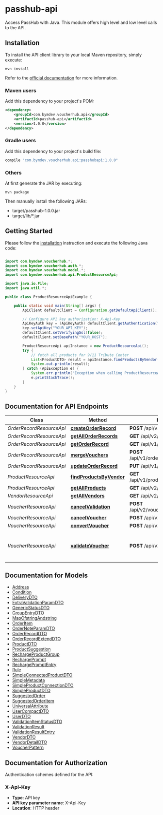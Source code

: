 # passhub-api

Access PassHub with Java. This module offers high level and low level calls to the API.

## Installation

To install the API client library to your local Maven repository, simply execute:

```shell
mvn install
```

Refer to the [official documentation](https://maven.apache.org/plugins/maven-deploy-plugin/usage.html) for more information.

### Maven users

Add this dependency to your project's POM:

```xml
<dependency>
    <groupId>com.bymdev.voucherhub.api</groupId>
    <artifactId>passhub-api</artifactId>
    <version>1.0.0</version>
</dependency>
```

### Gradle users

Add this dependency to your project's build file:

```groovy
compile "com.bymdev.voucherhub.api:passhubapi:1.0.0"
```

### Others

At first generate the JAR by executing:

    mvn package

Then manually install the following JARs:

* target/passhub-1.0.0.jar
* target/lib/*.jar

## Getting Started

Please follow the [installation](#installation) instruction and execute the following Java code:

```java

import com.bymdev.voucherhub.*;
import com.bymdev.voucherhub.auth.*;
import com.bymdev.voucherhub.model.*;
import com.bymdev.voucherhub.api.ProductResourceApi;

import java.io.File;
import java.util.*;

public class ProductResourceApiExample {

    public static void main(String[] args) {
        ApiClient defaultClient = Configuration.getDefaultApiClient();

        // Configure API key authorization: X-Api-Key
        ApiKeyAuth key = (ApiKeyAuth) defaultClient.getAuthentication("X-Api-Key");
        key.setApiKey("YOUR_API_KEY");
        defaultClient.setVerifyingSsl(false);
        defaultClient.setBasePath("YOUR_HOST");

        ProductResourceApi apiInstance = new ProductResourceApi();
        try {
            // fetch all products for 9/11 Tribute Center
            List<ProductDTO> result = apiInstance.findProductsByVendor(4744L);
            System.out.println(result);
        } catch (ApiException e) {
            System.err.println("Exception when calling ProductResourceApi#findProductsByVendor");
            e.printStackTrace();
        }
    }
}

```

## Documentation for API Endpoints

Class | Method | HTTP request | Description
------------ | ------------- | ------------- | -------------
*OrderRecordResourceApi* | [**createOrderRecord**](docs/OrderRecordResourceApi.md#createOrderRecord) | **POST** /api/v1/orderRecords | createOrderRecord
*OrderRecordResourceApi* | [**getAllOrderRecords**](docs/OrderRecordResourceApi.md#getAllOrderRecords) | **GET** /api/v2/orderRecords | getAllOrderRecords
*OrderRecordResourceApi* | [**getOrderRecord**](docs/OrderRecordResourceApi.md#getOrderRecord) | **GET** /api/v1/orderRecords/{id} | getOrderRecord
*OrderRecordResourceApi* | [**mergeVouchers**](docs/OrderRecordResourceApi.md#mergeVouchers) | **POST** /api/v1/orderRecords/mergeVouchers | mergeVouchers
*OrderRecordResourceApi* | [**updateOrderRecord**](docs/OrderRecordResourceApi.md#updateOrderRecord) | **PUT** /api/v1/orderRecords | updateOrderRecord
*ProductResourceApi* | [**findProductsByVendor**](docs/ProductResourceApi.md#findProductsByVendor) | **GET** /api/v1/products/vendor/{vendorId} | findProductsByVendor
*ProductResourceApi* | [**getAllProducts**](docs/ProductResourceApi.md#getAllProducts) | **GET** /api/v2/products | getAllProducts
*VendorResourceApi* | [**getAllVendors**](docs/VendorResourceApi.md#getAllVendors) | **GET** /api/v2/vendors | getAllVendors
*VoucherResourceApi* | [**cancelValidation**](docs/VoucherResourceApi.md#cancelValidation) | **POST** /api/v2/voucher/validate/cancel | [V2] Cancel validation for the voucher
*VoucherResourceApi* | [**cancelVoucher**](docs/VoucherResourceApi.md#cancelVoucher) | **POST** /api/v1/voucher/cancel | cancelVoucher
*VoucherResourceApi* | [**convertVoucher**](docs/VoucherResourceApi.md#convertVoucher) | **POST** /api/v1/voucher/convert | convertVoucher
*VoucherResourceApi* | [**validateVoucher**](docs/VoucherResourceApi.md#validateVoucher) | **POST** /api/v2/voucher/validate | [V2] Validates voucher which represents single order item or group of them.


## Documentation for Models

 - [Address](docs/Address.md)
 - [Condition](docs/Condition.md)
 - [DeliveryDTO](docs/DeliveryDTO.md)
 - [ExtraValidationParamDTO](docs/ExtraValidationParamDTO.md)
 - [GenericStatusDTO](docs/GenericStatusDTO.md)
 - [GroupEntryDTO](docs/GroupEntryDTO.md)
 - [MapOfstringAndstring](docs/MapOfstringAndstring.md)
 - [OrderItem](docs/OrderItem.md)
 - [OrderNoteParamDTO](docs/OrderNoteParamDTO.md)
 - [OrderRecordDTO](docs/OrderRecordDTO.md)
 - [OrderRecordExtendDTO](docs/OrderRecordExtendDTO.md)
 - [ProductDTO](docs/ProductDTO.md)
 - [ProductSuggestion](docs/ProductSuggestion.md)
 - [RechargeProductGroup](docs/RechargeProductGroup.md)
 - [RechargePrompt](docs/RechargePrompt.md)
 - [RechargePromptEntry](docs/RechargePromptEntry.md)
 - [Rule](docs/Rule.md)
 - [SimpleConnectedProductDTO](docs/SimpleConnectedProductDTO.md)
 - [SimpleMetadata](docs/SimpleMetadata.md)
 - [SimpleProductConnectionDTO](docs/SimpleProductConnectionDTO.md)
 - [SimpleProductDTO](docs/SimpleProductDTO.md)
 - [SuggestedOrder](docs/SuggestedOrder.md)
 - [SuggestedOrderItem](docs/SuggestedOrderItem.md)
 - [UniversalAttribute](docs/UniversalAttribute.md)
 - [UserCompactDTO](docs/UserCompactDTO.md)
 - [UserDTO](docs/UserDTO.md)
 - [ValidationItemStatusDTO](docs/ValidationItemStatusDTO.md)
 - [ValidationResult](docs/ValidationResult.md)
 - [ValidationResultEntry](docs/ValidationResultEntry.md)
 - [VendorDTO](docs/VendorDTO.md)
 - [VendorDetailDTO](docs/VendorDetailDTO.md)
 - [VoucherPattern](docs/VoucherPattern.md)


## Documentation for Authorization

Authentication schemes defined for the API:
### X-Api-Key

- **Type**: API key
- **API key parameter name**: X-Api-Key
- **Location**: HTTP header
